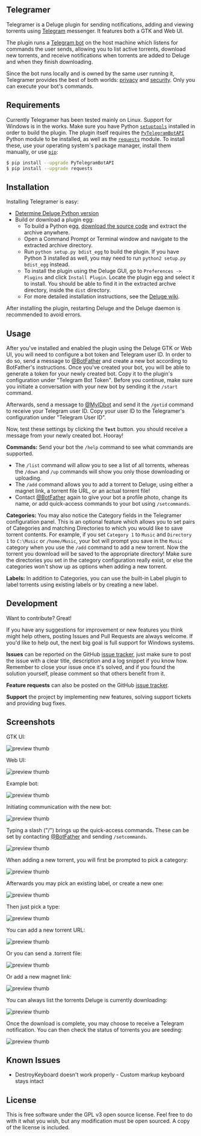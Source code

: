 ## Telegramer

Telegramer is a Deluge plugin for sending notifications, adding and viewing torrents using [Telegram](https://telegram.org/) messenger. It features both a GTK and Web UI. 

The plugin runs a [Telegram bot](https://telegram.org/blog/bot-revolution) on the host machine which listens for commands the user sends, allowing you to list active torrents, download new torrents, and receive notifications when torrents are added to Deluge and when they finish downloading.

Since the bot runs locally and is owned by the same user running it, Telegramer provides the best of both worlds: [privacy](https://telegram.org/privacy) and [security](https://telegram.org/faq#security). Only you can execute your bot's commands.

## Requirements

Currently Telegramer has been tested mainly on Linux. Support for Windows is in the works.
Make sure you have Python [`setuptools`](https://pypi.python.org/pypi/setuptools#installation-instructions) installed in order to build the plugin.
The plugin itself requires the [`PyTelegramBotAPI`](https://github.com/eternnoir/pyTelegramBotAPI) Python module to be installed, as well as the [`requests`](http://docs.python-requests.org/) module.
To install these, use your operating system's package manager, install them manually, or use [`pip`](https://pip.pypa.io/en/stable/installing/):

```sh
$ pip install --upgrade PyTelegramBotAPI
$ pip install --upgrade requests
```

## Installation

Installing Telegramer is easy:
* [Determine Deluge Python version](http://dev.deluge-torrent.org/wiki/Troubleshooting#PythonVersion)
* Build or download a plugin egg:
    * To build a Python egg, [download the source code](https://github.com/noam09/deluge-telegramer/archive/master.zip) and extract the archive anywhere.
    * Open a Command Prompt or Terminal window and navigate to the extracted archive directory.
    * Run `python setup.py bdist_egg` to build the plugin. If you have Python 3 installed as well, you may need to run `python2 setup.py bdist_egg` instead.
    * To install the plugin using the Deluge GUI, go to `Preferences -> Plugins` and click `Install Plugin`. Locate the plugin egg and select it to install. You should be able to find it in the extracted archve directory, inside the `dist` directory.
    * For more detailed installation instructions, see the [Deluge wiki](http://dev.deluge-torrent.org/wiki/Plugins#InstallingPluginEggs).

After installing the plugin, restarting Deluge and the Deluge daemon is recommended to avoid errors. 

## Usage

After you've installed and enabled the plugin using the Deluge GTK or Web UI, you will need to configure a bot token and Telegram user ID. In order to do so, send a message to [@BotFather](https://telegram.me/BotFather) and create a new bot according to BotFather's instructions. Once you've created your bot, you will be able to generate a token for your newly created bot. Copy it to the plugin's configuration under "Telegram Bot Token". Before you continue, make sure you initiate a conversation with your new bot by sending it the `/start` command. 

Afterwards, send a message to [@MyIDbot](https://telegram.me/myidbot) and send it the `/getid` command to receive your Telegram user ID. Copy your user ID to the Telegramer's configuration under "Telegram User ID".

Now, test these settings by clicking the **`Test`** button. you should receive a message from your newly created bot. Hooray!

**Commands:** Send your bot the `/help` command to see what commands are supported.
* The `/list` command will allow you to see a list of all torrents, whereas the `/down` and `/up` commands will show you only those downloading or uploading. 
* The `/add` command allows you to add a torrent to Deluge, using either a magnet link, a torrent file URL, or an actual torrent file!
* Contact [@BotFather](https://telegram.me/BotFather) again to give your bot a profile photo, change its name, or add quick-access commands to your bot using `/setcommands`. 

**Categories:** You may also notice the Category fields in the Telegramer configuration panel. This is an optional feature which allows you to set pairs of Categories and matching Directories to which you would like to save torrent contents. For example, if you set `Category 1` to `Music` and `Directory 1` to `C:\Music` or `/home/Music`, your bot will prompt you save in the `Music` category when you use the `/add` command to add a new torrent. Now the torrent you download will be saved to the appropriate directory! Make sure the directories you set in the category configuration really exist, or else the categories won't show up as options when adding a new torrent.

**Labels:** 
In addition to Categories, you can use the built-in Label plugin to label torrents using existing labels or by creating a new label.

## Development

Want to contribute? Great!

If you have any suggestions for improvement or new features you think might help others, posting Issues and Pull Requests are always welcome.
If you'd like to help out, the next big goal is full support for Windows systems.

**Issues** can be reported on the GitHub [issue tracker](http://github.com/noam09/deluge-telegramer/issues), 
just make sure to post the issue with a clear title, description and a log snippet if you know how. Remember to close your issue once it's solved, and if you found the solution yourself, please comment so that others benefit from it.

**Feature requests** can also be posted on the GitHub [issue tracker](http://github.com/noam09/deluge-telegramer/issues).

**Support** the project by implementing new features, solving support tickets and providing bug fixes.

## Screenshots

GTK UI:

![preview thumb](http://i.imgur.com/aWh2i4e.jpg)

Web UI:

![preview thumb](http://i.imgur.com/GIkoCV3.jpg)

Example bot:

![preview thumb](http://i.imgur.com/qnZWIip.jpg)

Initiating communication with the new bot:

![preview thumb](http://i.imgur.com/h7TaMtz.jpg)

Typing a slash ("/") brings up the quick-access commands. These can be set by contacting [@BotFather](https://telegram.me/BotFather) and sending `/setcommands`.

![preview thumb](http://i.imgur.com/HoM9j6O.jpg)

When adding a new torrent, you will first be prompted to pick a category:

![preview thumb](http://i.imgur.com/VaBVlYs.jpg)

Afterwards you may pick an existing label, or create a new one:

![preview thumb](http://i.imgur.com/Obs3DZj.jpg)

Then just pick a type:

![preview thumb](http://i.imgur.com/gBYLQ5j.jpg)

You can add a new torrent URL:

![preview thumb](http://i.imgur.com/LYPDy3y.jpg)

Or you can send a .torrent file:

![preview thumb](http://i.imgur.com/jdGO6TI.jpg)

Or add a new magnet link:

![preview thumb](http://i.imgur.com/BiOh7lw.jpg)

You can always list the torrents Deluge is currently downloading:

![preview thumb](http://i.imgur.com/S7Zf2fN.jpg)

Once the download is complete, you may choose to receive a Telegram notification. You can then check the status of torrents you are seeding:

![preview thumb](http://i.imgur.com/CRdBwJa.jpg)

## Known Issues

* DestroyKeyboard doesn't work properly - Custom markup keyboard stays intact 

## License
This is free software under the GPL v3 open source license. Feel free to do with it what you wish, but any modification must be open sourced. A copy of the license is included.
